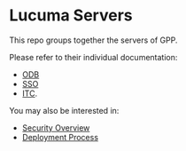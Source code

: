# Lucuma Servers

This repo groups together the servers of GPP.

Please refer to their individual documentation:
- [ODB](ODB-README.md)
- [SSO](SSO-README.md)
- [ITC](ITC-README.md).

You may also be interested in:
- [Security Overview](SSO-SECURITY.md)
- [Deployment Process](DEPLOYMENT.md)